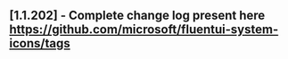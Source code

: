## [1.1.202] - Complete change log present here https://github.com/microsoft/fluentui-system-icons/tags